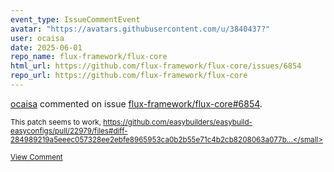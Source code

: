 ```yaml
---
event_type: IssueCommentEvent
avatar: "https://avatars.githubusercontent.com/u/3840437?"
user: ocaisa
date: 2025-06-01
repo_name: flux-framework/flux-core
html_url: https://github.com/flux-framework/flux-core/issues/6854
repo_url: https://github.com/flux-framework/flux-core
---
```


<a href='https://github.com/ocaisa' target='_blank'>ocaisa</a> commented on issue <a href='https://github.com/flux-framework/flux-core/issues/6854' target='_blank'>flux-framework/flux-core#6854</a>.

<small>This patch seems to work, https://github.com/easybuilders/easybuild-easyconfigs/pull/22979/files#diff-284989219a5eeec057328ee2ebfe8965953ca0b2b55e71c4b2cb8208063a077b...</small>

<a href='https://github.com/flux-framework/flux-core/issues/6854' target='_blank'>View Comment</a>